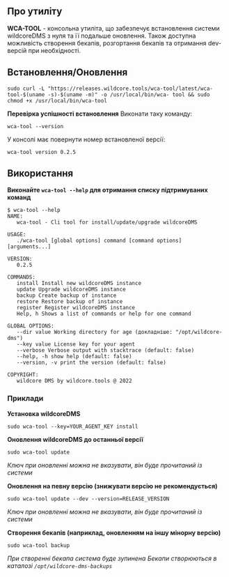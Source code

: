 ## Про утиліту
**WCA-TOOL** - консольна утиліта, що забезпечує встановлення системи wildcoreDMS з нуля та її подальше оновлення.
Також доступна можливість створення бекапів, розгортання бекапів та отримання dev-версій при необхідності.


## Встановлення/Оновлення
```shell
sudo curl -L "https://releases.wildcore.tools/wca-tool/latest/wca-tool-$(uname -s)-$(uname -m)" -o /usr/local/bin/wca- tool && sudo chmod +x /usr/local/bin/wca-tool
```
**Перевірка успішності встановлення**
Виконати таку команду:
```shell
wca-tool --version
```
У консолі має повернути номер встановленої версії:
```shell
wca-tool version 0.2.5
```
   
## Використання
**Виконайте `wca-tool --help` для отримання списку підтримуваних команд**
```shell
$ wca-tool --help
NAME:
   wca-tool - Cli tool for install/update/upgrade wildcoreDMS

USAGE:
   ./wca-tool [global options] command [command options] [arguments...]

VERSION:
   0.2.5

COMMANDS:
   install Install new wildcoreDMS instance
   update Upgrade wildcoreDMS instance
   backup Create backup of instance
   restore Restore backup of instance
   register Register wildcoreDMS instance
   Help, h Shows a list of commands or help for one command

GLOBAL OPTIONS:
   --dir value Working directory for age (докладніше: "/opt/wildcore-dms")
   --key value License key for your agent
   --verbose Verbose output with stacktrace (default: false)
   --help, -h show help (default: false)
   --version, -v print the version (default: false)

COPYRIGHT:
   wildcore DMS by wildcore.tools @ 2022
```
### Приклади
**Установка wildcoreDMS**
```shell
sudo wca-tool --key=YOUR_AGENT_KEY install
```

**Оновлення wildcoreDMS до останньої версії**
```shell
sudo wca-tool update
```
*Ключ при оновленні можна не вказувати, він буде прочитаний із системи*

**Оновлення на певну версію (знижувати версію не рекомендується)**
```shell
sudo wca-tool update --dev --version=RELEASE_VERSION
```
*Ключ при оновленні можна не вказувати, він буде прочитаний із системи*

**Створення бекапів (наприклад, оновленням на іншу мінорну версію)**
```shell
sudo wca-tool backup
```
*При створенні бекапа система буде зупинена*
*Бекапи створюються в каталозі `/opt/wildcore-dms-backups`*
